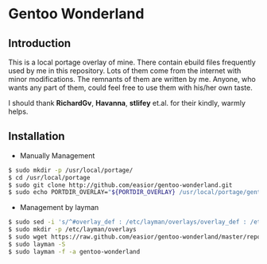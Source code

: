 Gentoo Wonderland
==============

Introduction
--------------
This is a local portage overlay of mine. There contain ebuild
files frequently used by me in this repository. Lots of them
come from the internet with minor modifications. The remnants
of them are written by me. Anyone, who wants any part of them,
could feel free to use them with his/her own taste.

I should thank **RichardGv**, **Havanna**, **stlifey** et.al. for
their kindly, warmly helps.

Installation
--------------
* Manually Management
```sh
$ sudo mkdir -p /usr/local/portage/
$ cd /usr/local/portage
$ sudo git clone http://github.com/easior/gentoo-wonderland.git
$ sudo echo PORTDIR_OVERLAY="${PORTDIR_OVERLAY} /usr/local/portage/gentoo-wonderland" >> /etc/portage/make.conf
```

* Management by layman
```sh
$ sudo sed -i 's/^#overlay_def : /etc/layman/overlays/overlay_def : /etc/layman/overlays/g' /etc/layman/layman.cfg
$ sudo mkdir -p /etc/layman/overlays
$ sudo wget https://raw.github.com/easior/gentoo-wonderland/master/repo.xml -O /etc/layman/overlays/gentoo-wonderland.xml
$ sudo layman -S
$ sudo layman -f -a gentoo-wonderland
```
